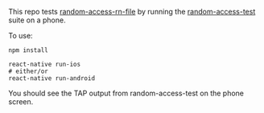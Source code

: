 This repo tests [random-access-rn-file](https://github.com/RangerMauve/random-access-rn-file) by running the [random-access-test](https://github.com/random-access-storage/random-access-test) suite on a phone.

To use:

```
npm install

react-native run-ios
# either/or
react-native run-android
```

You should see the TAP output from random-access-test on the phone screen.